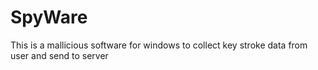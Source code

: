 # SpyWare
This is a mallicious software for windows to collect key stroke data from user and send to server
